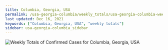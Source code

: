 ```yaml
---
title: Columbia, Georgia, USA
permalink: /usa-georgia-columbia/weekly_totals/usa-georgia-columbia-weekly_totals.html
last_updated: Dec 16, 2021
keywords: ["Columbia, Georgia, USA", "weekly totals"]
sidebar: usa-georgia-columbia_sidebar
---
```


![Weekly Totals of Confirmed Cases for Columbia, Georgia, USA](/covid_tracker/images/graphs/usa-georgia-columbia-weekly_totals_graph.png)
